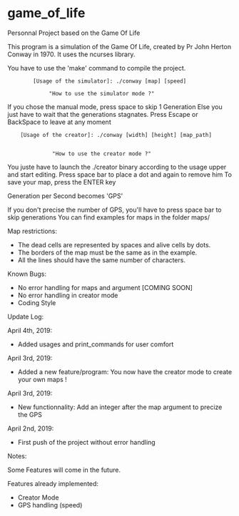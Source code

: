 # game_of_life
Personnal Project based on the Game Of Life

This program is a simulation of the Game Of Life, created by Pr John Herton Conway in 1970.
It uses the ncurses library.


You have to use the 'make' command to compile the project.

    
            [Usage of the simulator]: ./conway [map] [speed]

	             "How to use the simulator mode ?"

If you chose the manual mode, press space to skip 1 Generation
Else you just have to wait that the generations stagnates.
Press Escape or BackSpace to leave at any moment


      	[Usage of the creator]: ./conway [width] [height] [map_path]


	       	      "How to use the creator mode ?"

You juste have to launch the ./creator binary according to the usage upper and start editing.
Press space bar to place a dot and again to remove him
To save your map, press the ENTER key



Generation per Second becomes 'GPS'

If you don't precise the number of GPS, you'll have to press space bar to skip generations
You can find examples for maps in the folder maps/


Map restrictions:

- The dead cells are represented by spaces and alive cells by dots.
- The borders of the map must be the same as in the example.
- All the lines should have the same number of characters.


Known Bugs:

- No error handling for maps and argument [COMING SOON]
- No error handling in creator mode
- Coding Style


Update Log:

April 4th, 2019:
- Added usages and print_commands for user comfort

April 3rd, 2019:
- Added a new feature/program: You now have the creator mode to create your own maps !


April 3rd, 2019:
- New functionnality: Add an integer after the map argument to precize the GPS

April 2nd, 2019:
- First push of the project without error handling


Notes:

Some Features will come in the future.

Features already implemented:

- Creator Mode
- GPS handling (speed)